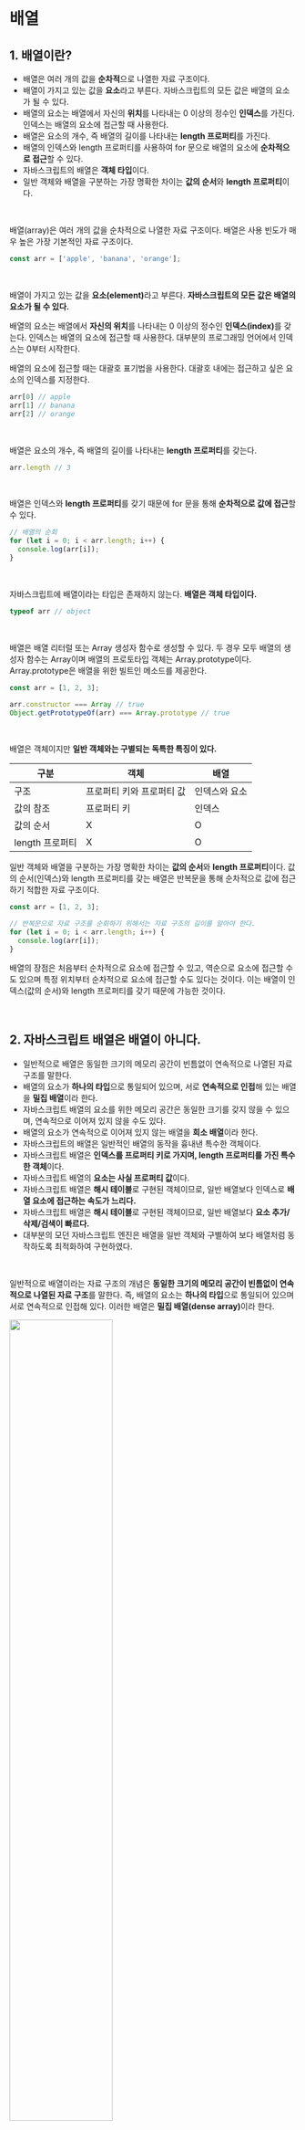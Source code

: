 # 배열

## 1. 배열이란?

* 배열은 여러 개의 값을 **순차적**으로 나열한 자료 구조이다.
* 배열이 가지고 있는 값을 **요소**라고 부른다. 자바스크립트의 모든 값은 배열의 요소가 될 수 있다.
* 배열의 요소는 배열에서 자신의 **위치**를 나타내는 0 이상의 정수인 **인덱스**를 가진다. 인덱스는 배열의 요소에 접근할 때 사용한다.
* 배열은 요소의 개수, 즉 배열의 길이를 나타내는 **length 프로퍼티**를 가진다.
* 배열의 인덱스와 length 프로퍼티를 사용하여 for 문으로 배열의 요소에 **순차적으로 접근**할 수 있다.
* 자바스크립트의 배열은 **객체 타입**이다.
* 일반 객체와 배열을 구분하는 가장 명확한 차이는 **값의 순서**와 **length 프로퍼티**이다.

&nbsp;  

배열(array)은 여러 개의 값을 순차적으로 나열한 자료 구조이다. 배열은 사용 빈도가 매우 높은 가장 기본적인 자료 구조이다.

```javascript
const arr = ['apple', 'banana', 'orange'];
```

&nbsp;  

배열이 가지고 있는 값을 <strong>요소(element)</strong>라고 부른다. **자바스크립트의 모든 값은 배열의 요소가 될 수 있다.**

배열의 요소는 배열에서 **자신의 위치**를 나타내는 0 이상의 정수인 <strong>인덱스(index)</strong>를 갖는다. 인덱스는 배열의 요소에 접근할 때 사용한다. 대부분의 프로그래밍 언어에서 인덱스는 0부터 시작한다.

배열의 요소에 접근할 때는 대괄호 표기법을 사용한다. 대괄호 내에는 접근하고 싶은 요소의 인덱스를 지정한다.

```javascript
arr[0] // apple
arr[1] // banana
arr[2] // orange
```

&nbsp;  

배열은 요소의 개수, 즉 배열의 길이를 나타내는 **length 프로퍼티**를 갖는다.

```javascript
arr.length // 3
```

&nbsp;  

배열은 인덱스와 **length 프로퍼티**를 갖기 때문에 for 문을 통해 **순차적으로 값에 접근**할 수 있다.

```javascript
// 배열의 순회
for (let i = 0; i < arr.length; i++) {
  console.log(arr[i]);
}
```

&nbsp;  

자바스크립트에 배열이라는 타입은 존재하지 않는다. **배열은 객체 타입이다.**

```javascript
typeof arr // object
```

&nbsp;  

배열은 배열 리터럴 또는 Array 생성자 함수로 생성할 수 있다. 두 경우 모두 배열의 생성자 함수는 Array이며 배열의 프로토타입 객체는 Array.prototype이다. Array.prototype은 배열을 위한 빌트인 메소드를 제공한다.

```javascript
const arr = [1, 2, 3];

arr.constructor === Array // true
Object.getPrototypeOf(arr) === Array.prototype // true
```

&nbsp;  

배열은 객체이지만 **일반 객체와는 구별되는 독특한 특징이 있다.**

| 구분            | 객체                      | 배열          |
| --------------- | ------------------------- | ------------- |
| 구조            | 프로퍼티 키와 프로퍼티 값 | 인덱스와 요소 |
| 값의 참조       | 프로퍼티 키               | 인덱스        |
| 값의 순서       | X                         | O             |
| length 프로퍼티 | X                         | O             |

일반 객체와 배열을 구분하는 가장 명확한 차이는 **값의 순서**와 **length 프로퍼티**이다. 값의 순서(인덱스)와 length 프로퍼티를 갖는 배열은 반복문을 통해 순차적으로 값에 접근하기 적합한 자료 구조이다.

```javascript
const arr = [1, 2, 3];

// 반복문으로 자료 구조를 순회하기 위해서는 자료 구조의 길이를 알아야 한다.
for (let i = 0; i < arr.length; i++) {
  console.log(arr[i]);
}
```

배열의 장점은 처음부터 순차적으로 요소에 접근할 수 있고, 역순으로 요소에 접근할 수 도 있으며 특정 위치부터 순차적으로 요소에 접근할 수도 있다는 것이다. 이는 배열이 인덱스(값의 순서)와 length 프로퍼티를 갖기 때문에 가능한 것이다.

&nbsp;  

## 2. 자바스크립트 배열은 배열이 아니다.

* 일반적으로 배열은 동일한 크기의 메모리 공간이 빈틈없이 연속적으로 나열된 자료 구조를 말한다.
* 배열의 요소가 **하나의 타입**으로 통일되어 있으며, 서로 **연속적으로 인접**해 있는 배열을 **밀집 배열**이라 한다.
* 자바스크립트 배열의 요소를 위한 메모리 공간은 동일한 크기를 갖지 않을 수 있으며, 연속적으로 이어져 있지 않을 수도 있다.
* 배열의 요소가 연속적으로 이어져 있지 않는 배열을 **희소 배열**이라 한다.
* 자바스크립트의 배열은 일반적인 배열의 동작을 흉내낸 특수한 객체이다.
* 자바스크립트 배열은 **인덱스를 프로퍼티 키로 가지며, length 프로퍼티를 가진 특수한 객체**이다.
* 자바스크립트 배열의 **요소는 사실 프로퍼티 값**이다.
* 자바스크립트 배열은 **해시 테이블**로 구현된 객체이므로, 일반 배열보다 인덱스로 **배열 요소에 접근하는 속도가 느리다.**
* 자바스크립트 배열은 **해시 테이블**로 구현된 객체이므로, 일반 배열보다 **요소 추가/삭제/검색이 빠르다.**
* 대부분의 모던 자바스크립트 엔진은 배열을 일반 객체와 구별하여 보다 배열처럼 동작하도록 최적화하여 구현하였다.

&nbsp;  

일반적으로 배열이라는 자료 구조의 개념은 **동일한 크기의 메모리 공간이 빈틈없이 연속적으로 나열된 자료 구조**를 말한다. 즉, 배열의 요소는 **하나의 타입**으로 통일되어 있으며 서로 연속적으로 인접해 있다. 이러한 배열은 <strong>밀집 배열(dense array)</strong>이라 한다.

<img src="https://user-images.githubusercontent.com/32444914/82526770-bf37c600-9b6f-11ea-974a-9bc12ed42164.png" width="60%" />

이처럼 자료 구조(data structure)에서 말하는 배열의 경우, 각 요소는 동일한 크기를 가지며 빈틈없이 연속적으로 이어져 있으므로 인덱스를 통해 단 한번의 연산으로 임의의 요소에 접근(random access, O(1))할 수 있다. 이는 매우 효율적이며 고속으로 동작한다.

&nbsp;  

> 검색 대상 요소의 메모리 주소 = 배열의 시작 메모리 주소 + 인덱스 * 요소의 바이트 수

&nbsp;  

예를 들어, 위 그림처럼 메모리 주소 1000에서 시작하고 각 요소의 크기가 8byte인 배열을 생각해 보자.

* 인덱스가 0인 요소의 메모리 주소: 1000 + 0 * 8 = 1000
* 인덱스가 1인 요소의 메모리 주소: 1000 + 1 * 8 = 1008
* 인덱스가 2인 요소의 메모리 주소: 1000 + 2 * 8 = 1016

이처럼 **배열은 인덱스를 통해 효율적으로 요소에 접근할 수 있다는 장점이 있다.** 하지만 정렬되지 않은 배열에서 특정한 값을 검색하는 경우, 모든 배열 요소를 처음부터 값을 발견할 때까지 차례대로 선형 검색(O(n))해야 한다.

또한 **배열에 요소를 삽입하거나 삭제하는 경우**, 배열 요소를 연속적으로 유지하기 위해 요소를 이동시켜야 하는 **단점**도 있다.

<img src="https://user-images.githubusercontent.com/32444914/82527158-b267a200-9b70-11ea-8370-3eabbafa4d27.png" width="60%" />

자바스크립트의 배열은 지금까지 살펴본 자료 구조에서 말하는 일반적이 의미의 배열과 다르다. 즉, 배열의 요소를 위한 각각의 메모리 공간은 동일할 크기를 갖지 않을 수 있으며, 연속적으로 이어져 있지 않을 수도 있다. 배열의 요소가 연속적으로 이어져 있지 않는 배열을 <strong>희소 배열(sparse array)</strong>이라 한다.

이처럼 자바스크립트의 배열은 엄밀히 말해 일반적 의미의 배열이 아니다. **자바스크립트의 배열은 일반적인 배열의 동작을 흉내낸 특수한 객체이다.**

```javascript
console.log(Object.getOwnPropertyDescriptors([1, 2, 3]));
/*
{
	'0': {value: 1, writable: true, enumerable: true, configurable: true},
	'1': {value: 2, writable: true, enumerable: true, configurable: true},
  '2': {value: 3, writable: true, enumerable: true, configurable: true},
  length: {value: 3, writable: true, enumerable: false, configurable: false}
}
*/
```

이처럼 자바스크립트 배열은 **인덱스를 프로퍼티 키로 가지며**, length 프로퍼티를 가지는 특수한 객체이다. **자바스크립트 배열의 요소는 사실 프로퍼티 값이다.** 자바스크립트에서 사용할 수 있는 모든 값은 객체의 프로퍼티 값이 될 수 있으므로 어떤 타입의 값이라도 배열의 요소가 될 수 있다.

```javascript
const arr = [
  'string',
  10,
  true,
  null,
  undefined,
  NaN,
  Infinity,
  [],
  {},
  function () {}
];
```

&nbsp;  

일반적인 배열과 자바스크립트 배열의 장단점은 아래와 같다.

| 일반 배열                                                    | 자바스크립트의 배열                                          |
| ------------------------------------------------------------ | ------------------------------------------------------------ |
| 인덱스로 배열 요소에 빠르게 접근할 수 있다.                  | 자바스크립트 배열은 해시 테이블로 구현된 객체이므로, 일반 배열보다 인덱스로 배열 요소에 접근하는 속도가 느리다. |
| 특정 요소를 검색하거나 요소를 삽입 또는 삭제하는 경우에는 효율적이지 않다. | 특정 요소를 검색하거나 요소를 삽입 또는 삭제하는 경우에는 일반 배열보다 빠른 성능을 기대할 수 있다. |

이처럼 인덱스로 배열 요소에 접근할 때 일반 배열보다 느릴 수 밖에 없는 구조적인 단점을 보완하기 위해 대부분의 모던 자바스크립트 엔진은 배열을 일반 객체와 구별하여 보다 배열처럼 동작하도록 최적화하여 구현하였다.

&nbsp;  

## 3. length 프로퍼티와 희소 배열

* 배열의 **length 프로퍼티**는 요소의 개수, 즉 **배열의 길이**를 나타내는 정수를 값으로 가진다.
* length 프로퍼티 값은 배열에 요소를 추가하거나 삭제하면 자동 갱신된다.
* length 프로퍼티의 값을 명시적으로 변경할 수 있다.
* length 프로퍼티에 현재 length 프로퍼티 값보다 큰 숫자 값을 할당하는 경우, **length 프로퍼티 값은 변경되지만, 실제 배열에는 아무런 변함이 없다.** 값이 없이 비어있는 요소를 위해 메모리 공간을 확보하지 않으며, 빈 요소를 생성하지도 않는다.
* 희소 배열의 empty는 요소의 값이 아니다. empty가 표시된 인덱스의 요소에 접근하면 undefined를 출력한다. 즉, 해당 인덱스(프로퍼티)를 갖지 않는다.
* 희소 배열은 length 프로퍼티의 값이 배열 요소의 개수보다 항상 크다.
* **배열에는 같은 타입의 요소를 연속적으로 위치시키는 것이 최선이다.**

&nbsp;  

length 프로퍼티는 요소의 개수, 즉 **배열의 길이**를 나타내는 정수를 값으로 가진다. 빈 배열일 경우 length 프로퍼티의 값은  0이며, 빈 배열이 아닐 경우 가장 큰 인덱스에 1을 더한 것과 같다.

```javascript
[].length // 0
[1, 2, 3].length // 3
```

length 프로퍼티의 값은 0과 2^32 미만의 양의 정수이다. 즉, 배열은 요소를 최대 2^32 - 1개 가질 수 있다. 따라서 배열에서 사용할 수 있는 가장 작은 인덱스는 0이며 가장 큰 인덱스는 2^32 - 2이다.

&nbsp;  

length 프로퍼티의 값은 배열에 요소를 추가하거나 삭제하면 자동 갱신된다.

```javascript
const arr = [1, 2, 3];
console.log(arr.length); // 3

// 요소 추가
arr.push(4);
console.log(arr.length); // 4

// 요소 삭제
arr.pop();
console.log(arr.length); // 3
```

&nbsp;  

length 프로퍼티의 값은 요소의 개수를 바탕으로 결정되지만, 임의의 숫자 값을 명시적으로 할당할 수도 있다.

```javascript
const arr = [1, 2, 3, 4, 5];

// length 프로퍼티에 현재 length 프로퍼티 값보다 작은 숫자 값을 할당
arr.length = 3;

// 배열의 길이가 줄어든다.
console.log(arr); // [1, 2, 3]
```

&nbsp;  

주의할 것은 현재 length 프로퍼티 값보다 큰 숫자 값을 할당하는 경우다. **이때 length 프로퍼티 값은 변경되지만 실제로 배열의 길이가 늘어나지는 않는다.**

```javascript
const arr = [1];

// length 프로퍼티에 현재 배열의 길이보다 더 큰 값을 할당
arr.length = 3;

// length 프로퍼티 값은 변경되지만 실제로 배열의 길이가 늘어나지는 않는다.
console.log(arr.length); // 3
console.log(arr); // [1, empty * 2]
```

위 예제의 출력 결과에서 empty * 2는 실제로 추가된 배열의 요소가 아니다. 즉, arr[1]과 arr[2]에는 값이 존재하지 않는다.

이와 같이 length 프로퍼티에 현재 length 프로퍼티 값보다 큰 숫자 값을 할당하는 경우, **length 프로퍼티 값은 변경되지만, 실제 배열에는 아무런 변함이 없다.** 값이 없이 비어있는 요소를 위해 메모리 공간을 확보하지 않으며, 빈 요소를 생성하지도 않는다.

```javascript
console.log(Object.getOwnPropertyDescriptors(arr));
/*
{
  '0': {value: 1, writable: true, enumerable: true, configurable: true},
  length: {value: 3, writable: true, enumerable: false, configurable: false}
}
*/
```

**이처럼 배열의 요소가 연속적으로 위치하지 않고 일부가 비어있는 배열을 희소 배열이라 한다.** 자바스크립트는 희소 배열을 문법적으로 허용한다. 위 예제는 배열의 뒷부분만이 비어 있어서 요소가 연속적으로 위치하는 것처럼 보일 수 있으나, 중간이나 앞 부분이 비어 있을 수도 있다.

```javascript
// 희소 배열
const sparse = [, 2, , 4];

// 희소 배열의 length 프로퍼티 값은 요소의 개수와 일치하지 않는다.
console.log(sparse.length); // 4
console.log(sparse); // [empty, 2, empty, 4]

// 배열 arr에는 인덱스가 0, 2인 요소가 존재하지 않는다.
console.log(Object.getOwnPropertyDescriptors(sparse));
/*
{
  '1': { value: 2, writable: true, enumerable: true, configurable: true },
  '3': { value: 4, writable: true, enumerable: true, configurable: true },
  length: { value: 4, writable: true, enumerable: false, configurable: false }
}
*/
```

일반적인 배열의 length는 배열 요소의 개수와 언제나 일치한다. 하지만 **희소 배열은 length와 배열 요소의 개수가 일치하지 않는다.** 희소 배열은 length 프로퍼티의 값이 언제나 배열 요소의 개수보다 크다.

희소 배열은 연속적인 값의 집합이라는 배열의 기본적인 개념과 맞지 않으며, 성능에도 좋지 않은 영향을 준다. 최적화가 잘되어 있는 모던 자바스크립트 엔진은 요소의 타입이 일치하는 배열을 생성할 때, 일반 배열처럼 연속된 메모리 공간을 확보하는 것으로 알려져 있다.

따라서 배열을 생성할 경우 희소 배열을 생성하지 않도록 주의해야한다. **배열에는 같은 타입의 요소를 연속적으로 위치시키는 것이 최선이다.**

&nbsp;  

## 4. 배열 생성

* 배열 리터럴
* Array 생성자 함수
* Array.of
* Array.from

&nbsp;  

### 4.1. 배열 리터럴

객체와 마찬가지로 배열도 다양한 생성 방식이 있다. 가장 일반적이고 간편한 배열 생성 방식은 배열 리터럴을 사용하는 것이다.

```javascript
const arr = []; // 빈 배열
const arr2 = [1, 2];
const sparse = [1, , 3]; // 희소 배열

// 희소 배열의 length는 배열의 실제 요소 개수보다 언제나 크다.
console.log(sparse.length); // 3
console.log(sparse); // [1, empty, 3]
console.log(sparse[1]); // undefined
```

위 예제의 `sparse` 배열은 인덱스가 1인 요소를 갖지 않는다. `sparse[1]`이 undefined인 이유는 객체인 `sparse`에 프로퍼티 키가 `1`인 프로퍼티가 존재하지 않기 때문이다.

&nbsp;  

### 4.2. Array 생성자 함수

Object 생성자 함수를 통해 객체를 생성할 수 있듯이, Array 생성자 함수를 통해 배열을 생성할 수도 있다. **Array 생성자 함수는 전달된 인수의 개수에 따라 다르게 동작한다.**

&nbsp;  

**1. 전달된 인수가 1개이고 숫자인 경우, 인수를 length로 배열을 생성한다.**

```javascript
const arr = new Array(10);

console.log(arr); // [empty * 10]
console.log(arr.length); // 10
```

이때 생성된 배열은 **희소 배열**이다. length 프로퍼티의 값은 0이 아니지만, 실제로 배열의 요소는 존재하지 않는다.

```javascript
console.log(Object.getOwnPropertyDescriptors(arr));
/*
{
  length: {value: 10, writable: true, enumerable: false, configurable: false}
}
*/
```

배열은 요소를 최대 2^32 - 1개 가질 수 있다. 따라서 Array 생성자 함수에 전달한 인수는 0 또는 2^32 미만의 **양의 정수**이어야 한다. 전달된 인수가 범위를 벗어나면 RangeError가 발생한다.

```javascript
// 전달된 인수가 음수이면 에러 발생
new Array(-1); // RangeError: Invalid array length

// 배열은 요소를 최대 2^32 - 1개 (4,294,967,295) 가질 수 있다.
new Array(4294967296); // RangeError: Invalid array length
```

&nbsp;  

**2. 전달된 인수가 없는 경우, 빈 배열을 생성한다. 즉 배열 리터럴 `[]`과 같다**

```javascript
const empty = new Array();
console.log(empty); // []
```

&nbsp;  

**3. 전달된 인수가 2개 이상이거나 숫자가 아닌 경우, 인수를 요소로 가지는 배열을 생성한다.**

```javascript
// 전달된 인수가 2개 이상
const arr1 = new Array(1, 2); // [1, 2]

// 전달된 인수가 1개지만 숫자가 아닐 때
const arr2 = new Array({}); // [{}]
```

&nbsp;  

**4. Array 생성자 함수는 new 연산자와 함께 호출하지 않더라도 배열을 생성하는 생성자 함수로 동작한다.**

```javascript
const arr = Array(1, 2, 3); // [1, 2, 3]
```

이는 Array 생성자 함수 내부에서 `new.target`을 확인하기 때문이다.

&nbsp;  

### 4.3. Array.of

ES6에서 새롭게 도입된 `Array.of` 메소드는 전달된 인수를 요소로 가지는 배열을 생성한다. `Array.of`는 `Array` 생성자 함수와 다르게 **전달된 인수가 1개이고 숫자이더라도 인수를 요소로 가지는 배열을 생성**한다.

```javascript
// 전달된 인수가 1개이고 숫자이더라도 인수를 요소로 가지는 배열을 생성한다.
const arr1 = Array.of(1); // [1]

const arr2 = Array.of(1, 2, 3); // [1, 2, 3]

const arr3 = Array.of('string'); // ['string']
```

&nbsp;  

### 4.4. Array.from

ES6에서 새롭게 도입된 `Array.from` 메소드는 **유사 배열 객체(array-like object) 또는 이터러블 객체(iterable object)를 변환하여 새로운 배열을 생성한다.**

```javascript
// 문자열은 이터러블이다.
const arr1 = Array.from('Hello'); // ['H', 'e', 'l', 'l', 'o']

// 유사 배열 객체를 변환하여 새로운 배열을 생성한다.
const arr2 = Array.from({ 0: 'a', 1: 'b', length: 2 }); // ['a', 'b']
```

`Array.from`을 사용하면 **두번째 인수로 전달한 콜백 함수**를 통해 값을 만들면서 요소를 채울 수 있다. 두번째 인수로 전달한 콜백 함수는 **첫번째 인수에 의해 생성된 배열의 요소값과 인덱스를 순차적으로 전달받아 새로운 요소를 생성**할 수 있다.

```javascript
// Array.from에 length만 존재하는 유사 배열을 전달하면 undefined를 요소로 채운다.
const arr1 = Array.from({ length: 5 });
console.log(arr1); // [undefined, undefined, undefined, undefined, undefined]

// Array.from의 두번째 인수로 배열의 모든 요소에 대해 호출할 콜백 함수를 전달할 수 있다.
// 이 콜백 함수는 첫번째 인수에 의해 생성된 배열의 요소값과 인덱스를 순차적으로 전달 받아 호출된다.
const arr2 = Array.from({ length: 5 }, (_, i) => i);
console.log(arr2); // [0, 1, 2, 3, 4]
```

&nbsp;  

> **유사 배열 객체와 이터러블 객체**
>
> 유사 배열 객체(array-like Object)는 마치 배열처럼 인덱스로 프로퍼티 값에 접근할 수 있고, length 프로퍼티를 가지는 객체를 말한다. 따라서 for 문으로 순회할 수도 있다.
>
> 이터러블 객체(iterable object)는 Symbol.iterator 메소드를 구현하여 for...of 문으로 순회할 수 있으며, 스프레드 문법의 대상으로 사용할 수 있는 객체를 말한다.

&nbsp;  

## 5. 배열 요소의 참조

배열 요소를 참조할 때는 대괄호(`[]`) 표기법을 사용한다. **대괄호 안에는 인덱스가 와야 한다.** 정수로 평가되는 표현식이라면 인덱스 대신 사용할 수 있다. **인덱스는 값을 참조할 수 있다는 의미에서 객체의 프로퍼티 키와 같은 역할을 한다.**

```javascript
const arr = [1, 2];

// 인덱스가 0인 요소를 참조
console.log(arr[0]); // 1
```

&nbsp;  

존재하지 않는 요소에 접근하면 undefined가 반환된다.

```javascript
const arr = [1, 2];

// 인덱스가 2인 요소를 참조
// 배열 arr에 인덱스가 2인 요소는 존재하지 않는다.
console.log(arr[2]); // undefined
```

&nbsp;  

**배열은 사실 인덱스를 프로퍼티 키로 가지는 객체이다.** 따라서 존재하지 않는 프로퍼티 키로 객체의 프로퍼티에 접근했을 때 undefined를 반환하는 것 처럼 **배열도 존재하지 않는 요소를 참조하면 undefined가 반환된다.**

같은 이유로 희소 배열의 존재하지 않는 요소를 참조하여도 undefined가 반환된다.

```javascript
// 희소 배열
const arr = [1, , 3];

// 배열 arr에는 인덱스가 1인 요소가 존재하지 않는다.
console.log(Object.getOwnPropertyDescriptors(arr));
/*
{
  '0': {value: 1, writable: true, enumerable: true, configurable: true},
  '2': {value: 3, writable: true, enumerable: true, configurable: true},
  length: {value: 3, writable: true, enumerable: false, configurable: false}
*/

// 존재하지 않는 요소를 참조하면 undefined가 반환된다.
console.log(arr[1]); // undefined
console.log(arr[3]); // undefined
```

&nbsp;  

## 6. 배열 요소의 추가와 갱신

객체에 프로퍼티를 동적으로 추가할 수 있는 것처럼, **배열에도 요소를 동적으로 추가할 수 있다.** 요소가 존재하지 않는 인덱스의 배열 요소에 값을 할당하면 새로운 요소가 추가된다. 이때 **length 프로퍼티 값은 자동 갱신된다.**

```javascript
const arr = [0];

// 배열 요소의 추가
arr[1] = 1;

console.log(arr); // [0, 1]
console.log(arr.length); // 2
```

&nbsp;  

만약 **현재 배열의 length 프로퍼티 값보다 큰 인덱스로 새로운 요소를 추가하면 희소 배열이 된다.**

```javascript
arr[100] = 100;

console.log(arr); // [0, 1, empty * 98, 100]
console.log(arr.length); // 101
```

&nbsp;  

이미 요소가 존재하는 요소에 값을 재할당하면 요소값이 갱신된다.

```javascript
// 요소값의 갱신
arr[1] = 10;

console.log(arr); // [0, 10, empty * 98, 100]
```

&nbsp;  

인덱스는 요소의 위치를 나타내므로 반드시 0 이상의 정수(**또는 정수 형태의 문자열**)을 사용하여야 한다. 만약 정수 이외의 값을 인덱스처럼 사용하면 요소가 생성되는 것이 아니라 프로퍼티가 생성된다. 이때 **추가된 프로퍼티는 length 프로퍼티의 값에 영향을 주지 않는다.**

```javascript
const arr = [];

// 배열 요소의 추가
arr[0] = 1;
arr['1'] = 2;

// 프로퍼티 추가
arr['foo'] = 3;
arr.bar = 4;
arr[1.1] = 5;
arr[-1] = 6;

console.log(arr); // [1, 2, foo: 3, bar: 4, '1.1': 5, '-1': 6]

// 프로퍼티는 length에 영향을 주지 않는다.
console.log(arr.length); // 2
```

&nbsp;  

## 7. 배열 요소의 삭제

* `delete` 연산자
* `Array.prototype.splice`

&nbsp;  

배열은 사실 객체이기 때문에 배열의 특정 요소를 삭제하기 위해 `delete` 연산자를 사용할 수 있다.

```javascript
const arr = [1, 2, 3];

// 배열 요소의 삭제
delete arr[1];
console.log(arr); // [1, empty, 3]

// length 프로퍼티에 영향을 주지 않는다. 즉, 희소 배열이 된다.
console.log(arr.length); // 3
```

`delete` 연산자는 객체의 프로퍼티를 삭제한다. 따라서 위 예제의 `delete arr[1]`은 arr에서 프로퍼티 키가 `'1'`인 프로퍼티를 삭제한다. 이때 **배열은 희소 배열이 되며 length 프로퍼티 값은 변하지 않는다.** 따라서 희소 배열을 만드는 `delete` 연산자는 사용하지 않는 것이 좋다.

희소 배열을 만들지 않으면서 배열의 특정 요소를 완전히 삭제하려면 `Array.prototype.splice` 메소드를 사용한다.

```javascript
const arr = [1, 2, 3];

// Array.prototype.splice(삭제를 시작할 인덱스, 삭제할 요소 수)
// arr[1]부터 1개의 요소를 제거
arr.splice(1, 1);
console.log(arr); // [1, 3]

// length 프로퍼티에 변경이 반영된다.
console.log(arr.length); // 2
```

&nbsp;  

## 8. 배열 메소드

배열은 배열을 다룰 때 필요한 다양한 메소드를 제공한다. Array 생성자 함수는 정적 메소드를 제공하며, 배열 객체의 프로토타입인 `Array.prototype`은 프로토타입 메소드를 제공한다.

배열 메소드는 결과물을 반환하는 패턴이 2가지이므로 주의가 필요하다. 배열에는 <strong>원본 배열을 직접 변경하는 메소드(mutator)</strong>와 원본 배열을 직접 변경하지 않고 <strong>새로운 배열 생성하여 반환하는 메소드(accessor)</strong>가 있다.

```javascript
const arr = [1];

// push 메소드는 원본 배열(arr)을 직접 변경한다.
arr.push(2);
console.log(arr); // [1, 2]

// concat 메소드는 원본 배열(arr)을 직접 변경하지 않고 새로운 배열을 생성하여 반환한다.
const result = arr.concat(3);
console.log(arr); // [1, 2]
console.log(result); // [1, 2, 3]
```

원본 배열을 직접 변경하는 메소드는 외부 상태를 직접 변경하는 부수 효과(side effect)가 있으므로 사용에 주의해야 한다. 따라서 가급적 원본 배열을 직접 변경하지 않는 메소드(accessor)를 사용하는 편이 좋다.

| 메소드                                               | 요약                                                         |
| ---------------------------------------------------- | ------------------------------------------------------------ |
| Array.isArray(value)                                 | value가 배열이면 true, 아니면 false를 반환                   |
| Array.prototype.indexOf(value, startIdx)             | * 배열에 value가 있는 경우, 해당 요소의 인덱스를 반환(중복되는 요소가 있는 경우, 첫번째 인덱스를 반환).<br />* 배열에 value가 없는 경우 -1을 반환.<br />* (옵션) startIdx는 검색을 시작할 인덱스이다.<br />* 배열에 특정 요소가 존재하는지 확인할 때 유용하다. |
| Array.prototype.push(value1, value2, value3 ...)     | * 인수로 전달받은 모든 값을 원본 배열의 마지막 요소로 추가한다.<br />* 변경된 length 프로퍼티 값을 반환한다.<br />* mutator |
| Array.prototype.pop()                                | * 원본 배열의 마지막 요소를 제거한다.<br />* 제거한 요소를 반환한다.<br />* 원본 배열이 빈 배열이면 undefined를 반환한다.<br />* 스택 구현에 사용된다.<br />* mutator |
| Array.prototype.unshift(value1, value2, value3 ...)  | * 인수로 전달받은 모든 값을 원본 배열의 선두에 추가한다.<br />* 변경된 length 프로퍼티 값을 반환한다.<br />* mutator |
| Array.prototype.shift()                              | * 원본 배열의 첫번째 요소를 제거한다.<br />* 제거한 요소를 반환한다.<br />* 원본 배열이 빈 배열이면 undefined를 반환한다.<br />* 큐(Queue) 구현에 사용된다.<br />* mutator |
| Array.prototype.splice(startIdx, deleteCount, items) | * 원본 배열의 중간에 요소를 추가하거나 중간에 있는 요소를 제거한다.<br />* startIdx는 원본 배열의 요소를 제거하기 시작할 인덱스이다.<br />* (옵션) deleteCount는 startIdx부터 제거할 요소의 개수이다.<br />* (옵션) items는 제거한 위치에 삽입될 요소들의 목록이다.<br /><br />* 원본 배열에서 제거된 요소를 담은 배열을 반환한다.<br />* mutator |
| Array.prototype.concat(value)                        | * value(배열 또는 원시값)을 원본 배열의 마지막 요소로 추가한 새로운 배열을 반환한다.<br />* value가 배열일 경우 배열을 해체하여 새로운 배열의 요소로 추가한다.<br />* push와 unshift 메소드를 대체할 수 있다.<br />* accessor |
| Array.prototype.slice(startIdx, endIdx)              | * 인수로 전달된 범위의 요소들을 복사하여 배열로 반환한다.<br />* (옵션) startIdx는 복사를 시작할 인덱스이다.<br />* (옵션) endIdx는 복사를 종료할 인덱스이다.(exclusive)<br />* 인수를 모두 생략하면 원본 배열의 새로운 복사본을 생성하여 반환한다.<br />* 생성된 복사본은 얕은 복사(shallow copy)를 통해 생성된다.<br />* accessor |
| Array.prototype.join(seperator)                      | * 원본 배열의 모든 요소를 문자열로 변환한 후, seperator로 연결한 문자열을 반환한다.<br />* (옵션) seperator는 문자열이며, 생략하면 기본 seperator는 `,`이다.<br />* accessor |
| Array.prototype.reverse()                            | * 원본 배열의 요소 순서를 반대로 변경한다.<br />* 변경된 배열을 반환한다.<br />* mutator |
| Array.prototype.fill(value, startIdx, endIdx)        | * 인수로 전달 받은 값을 요소로 배열의 처음부터 끝까지 채운다.<br />* (옵션) startIdx는 요소 채우기를 시작할 인덱스이다.<br />* (옵션) endIdx는 요소 채우기를 멈출 인덱스이다.(exclusive)<br />* mutator |
| Array.prototype.includes(value, startIdx)            | * 배열 내에 특정 요소가 포함되어 있는지 확인하여 true 혹은 false를 반환한다.<br />* value는 검색할 대상을 의미한다.<br />* (옵션) startIdx는 검색을 시작할 인덱스이다.<br />* NaN이 포함되어 있는지 확일할 수 있다. |
| Array.prototype.flat(depth)                          | * 인수로 전달한 깊이만큼 재귀적으로 배열을 평탄화한다.<br />* 평탄화한 배열을 반환한다.<br />* (옵션) depth는 중첩 배열을 평탄화할 깊이를 의미한다.<br />* depth를 지정하지 않으면 기본값은 1이다.<br />* depth를 Infinity로 설정하면 중첩 배열 모두를 평탄화한다. |

&nbsp;  

## 9. 배열 고차 함수

고차 함수(High-Order Function, HOF)는 함수를 인자로 전달받거나, 함수를 반환하는 함수를 말한다. 자바스크립트의 함수는 일급 객체이므로 값처럼 인자로 전달할 수 있으며 반환할 수도 있다. 고차 함수는 외부 상태 변경이나 가변(mutable) 데이터를 피하고 **불변성(immutability)을 지향**하는 함수형 프로그래밍에 기반을 두고 있다.

함수형 프로그래밍은 순수 함수(pure function)와 보조 함수의 조합을 통해 로직 내에 존재하는 **조건문과 반복문을 제거하여 복잡성을 해결**하고 **변수의 사용을 억제**하여 상태 변경을 피하려는 프로그래밍 패러다임이다. 조건문이나 반복문은 로직의 흐름을 이해하기 어렵게 하여 가독성을 해치고, 변수의 값은 누군가에 의해 언제든지 변경될 수 있어 오류 발생의 근본적 원인이 될 수 있기 때문이다. 함수형 프로그래밍은 결국 **순수 함수를 통해 부수 효과(side effect)를 최대한 억제**하여 오류를 피하고 프로그램의 안정성을 높이려는 노력의 한 방법이라고 할 수 있다.

&nbsp;  

### 9.1. Array.prototype.sort

sort 메소드는 배열의 요소를 정렬한다. **원본 배열을 직접 변경**하며(mutator) 정렬된 배열을 반환한다. sort 메소드는 기본적으로 요소를 오름차순으로 정렬한다.

```javascript
const fruits = ['Banana', 'Orange', 'Apple'];

// 오름차순(ascending) 정렬
fruits.sort();

// sort 메소드는 원본 배열을 직접 변경한다.
console.log(fruits); // ['Apple', 'Banana', 'Orange']
```

&nbsp;  

문자열 요소들로 이루어진 배열의 정렬은 아무 문제가 없다. 하지만 **숫자 요소들로 이루어진 배열을 정렬할 때는 주의가 필요하다.**

```javascript
const points = [40, 100, 1, 5, 2, 25, 10];

points.sort();

// 숫자 요소들로 이루어진 배열은 의도한 대로 정렬되지 않는다.
console.log(points); // [1, 10, 100, 2, 25, 40, 5]
```

**sort 메소드의 기본 정렬 순서는 문자열 Unicode 포인트 순서에 따른다.** 배열의 요소가 숫자 타입이라 할지라도 배열의 요소를 **일시적으로 문자열로 변환한 후, 정렬한다.**

따라서 숫자 요소를 정렬하기 위해서는 sort 메소드에 **정렬 순서를 정의하는 비교 함수를 인수로 전달**한다. 비교 함수를 생략하면 배열의 각 요소는 일시적으로 문자열로 변환되어 Unicode 포인트 순서에 따라 정렬된다.

```javascript
const points = [40, 100, 1, 5, 2, 25, 10];

// 숫자 배열 오름차순 정렬
// 비교 함수의 반환 값이 0보다 작은 경우, a를 우선하여 정렬한다.
points.sort((a, b) => a - b);
cosole.log(points); // [1, 2, 5, 10, 25, 40, 100]

// 숫자 배열 내림차순 정렬
// 비교 함수의 반환값이 0보다 큰 경우, b를 우선하여 정렬한다.
points.sort((a, b) => b - a);
console.log(points); // [100, 40, 25, 10, 5, 2, 1]

// 요소가 문자열인 경우 산술 연산으로 비교하면 NaN이 나오므로 비교 연산을 사용한다.
points.sort((a, b) => a < b ? -1 : (a > b ? 1 : 0));
```

&nbsp;  

> **Array.prototype.sort 메소드의 알고리즘**
>
> Array.prototype.sort 메소드는 10개 이상의 요소가 있는 배열을 정렬할 때 불안정하다고 알려진 quickSort 알고리즘을 사용했었다. ECMAScript 2019(ES10)에서는 timesort 알고리즘을 적용하도록 변경되었다. timesort 알고리즘은 합병 정렬과 삽입 정렬을 이용해 구현되었다 한다.

&nbsp;  

### 9.2. Array.prototype.forEach

forEach 메소드는 for 문을 대체할 수 있는 메소드이다. forEach 메소드는 배열을 순회하며 배열의 각 요소에 대하여 인수로 전달된 콜백 함수를 호출한다.

```javascript
const numbers = [1, 2, 3];
let pows = [];

// for 문으로 배열 순회
for (let i = 0; i < number.length; i++) {
  pows.push(numbers[i] ** 2);
}
console.log(pows); // [1, 4, 9]

// forEach 메소드로 배열 순회
numbers.forEach(item => pows.push(item ** 2));
console.log(pows); // [1, 4, 9]
```

&nbsp;  

forEach 메소드의 콜백 함수는 요소값, 인덱스, forEach 메소드를 호출한 배열(this)를 전달 받을 수 있다.

```javascript
// forEach 메소드는 콜백 함수를 호출하면서 3개(요소값, 인덱스, this)의 인수를 전달한다.
[1, 2, 3].forEach((item, index, arr) => {
  console.log(`${arr}의 ${index}번째 요소 = ${item}`);
});
/*
1,2,3의 0번째 요소 = 1
1,2,3의 1번째 요소 = 2
1,2,3의 2번째 요소 = 3
*/
```

&nbsp;  

forEach 메소드는 원본 배열을 변경하지 않는다. 하지만 콜백 함수를 통해 원본 배열을 변경할 수는 있다.

```javascript
const numbers = [1, 2, 3];

// forEach 메소드는 원본 배열을 변경하지 않는다.
// 하지만 콜백 함수를 통해 원본 배열을 변경할 수는 있다.
// 원본 배열을 직접 변경하려면 콜백 함수의 3번째 인자를 사용한다.
numbers.forEach((item, index, arr) => {
  arr[index] = item ** 2;
});

console.log(numbers); // [1, 4, 9]
```

&nbsp;  

forEach 메소드의 반환값은 언제나 undefined이다.

```javascript
const result = [1, 2, 3].forEach(item => console.log(item));
// 1
// 2
// 3

console.log(result); // undefined
```

&nbsp;  

forEach 메소드에 두번째 인수로 forEach 메소드 내부에서 this로 사용될 객체를 전달할 수 있다.

```javascript
class Numbers {
  numberArray = [];

	multiply(arr) {
    arr.forEach(function (item) {
      // 외부에서 this를 전달하지 않으면 this는 undefined(엄격 모드 적용)을 가리킨다.
      // multiply 내부의 this는 인스턴스를 가리킨다.
      this.numberArray.push(item * item);
    }, this); // forEach 메소드 내부에서 this로 사용될 객체를 전달
  }
}

const numbers = new Numbers();
numbers.multiply([1, 2, 3]);
console.log(numbers.numberArray); // [1, 4, 9]
```

보다 나은 방법은 ES6 화살표 함수를 사용하는 것이다.

```javascript
class Number {
  numberArray = [];

	multiply(arr) {
    // 화살표 함수 내부에서 this를 참조하면 상위 스코프의 this를 그대로 참조한다.
    arr.forEach(item => this.numberArray.push(item * item));
  }
}

const numbers = new Numbers();
numbers.multiply([1, 2, 3]);
console.log(numbers.numberArray); // [1, 4, 9]
```

&nbsp;  

forEach 메소드의 동작을 이해하기 위해 forEach 메소드의 폴리필(최신 사양의 기능을 지원하지 않는 브라우저를 위해 누락된 최신 사양의 기능을 구현하여 추가하는 것을 폴리필(pollyfill)이라 한다.)을 살펴보자.

```javascript
// 만약 Array.prototype에 forEach 메소드가 존재하지 않으면 폴리필을 추가한다.
if (!Array.prototype.forEach) {
  Array.prototype.forEach = function (callback, thisArg) {
    // 전달받은 첫번째 인수가 함수가 아니면 TypeError를 발생시킨다.
  	if (typeof callback !== 'function') {
      throw new TypeError(callback + ' must be a function');
    }
    
    // this로 사용할 두번째 인수를 전달받지 못하면 전역 객체를 this로 사용한다.
    thisArg = thisArg || window;
    
    // for 문으로 배열(this)을 순회하면서 콜백 함수를 호출한다.
    for (var i = 0; i < this.length; i++) {
      // call 메소드를 통해 두번째 인수로 전달받은 thisArg를 전달하면서 콜백 함수를 호출한다.
      // 이때 콜백 함수의 인수로 배열 요소, 인덱스, 배열 자신을 전달한다.
      callback.call(thisArg, this[i], i, this);
    }
  };
}
```

이처럼 forEach 메소드도 내부에서는 반복문을 통해 배열을 순회할 수 밖에 없다. 단, 반복문을 메소드 내부로 은닉하여 로직의 흐름을 이해하기 쉽게 하고 복잡성을 해결한다.

&nbsp;  

forEach 메소드는 for 문과는 달리 break, continue 문을 사용할 수 없다. 배열의 모든 요소를 빠짐없이 순회하며 중간에 순회를 중단할 수 없다.

```javascript
[1, 2, 3].forEach(item => {
  console.log(item);
  if (item > 1) break; // SyntaxError: Illegal break statement
  // if (item > 1) continue; // SyntaxError: Illegal break statement
})
```

희소 배열의 존재하지 않는 요소는 순회 대상에서 제외된다. 이는 map, filter, reduce 메소드 등에서도 마찬가지이다.

```javascript
// 희소 배열
const arr = [1, , 3];

// for 문으로 희소 배열을 순회
for (let i = 0; i < arr.length; i++) {
  console.log(arr[i]); // 1, undefined, 3
}

// forEach 메소드는 희소 배열의 존재하지 않는 요소를 순회 대상에서 제외한다.
arr.forEach(item => console.log(item)); // 1, 3
```

&nbsp;  

### 9.3. Array.prototype.map

map 메소드는 배열을 순회하며 배열의 각 요소에 대하여 인수로 전달된 콜백 함수를 실행한다. 그리고 **콜백 함수의 반환값들로 구성된 새로운 배열을 반환한다.** 이때 원본 배열은 변경되지 않는다.

```javascript
const numbers = [1, 4, 9];
const roots = numbers.map(item => Math.sqrt(item));

// map 메소드는 새로운 배열을 반환한다.
console.log(roots); // [1, 2, 3]
// map 메소드는 원본 배열은 변경하지 않는다.
console.log(numbers); // [1, 4, 9]
```

&nbsp;  

forEach 메소드는 배열을 순회하며 요소 값을 참조하여 무언가를 하기 위한 함수이며, map 메소드는 **배열을 순회하며 요소 값을 다른 값으로 맵핑하기 위한 함수이다.** 따라서 **map 메소드가 생성하여 반환하는 새로운 배열의 length는 map 메소드를 호출한 배열(this)의 length와 반드시 일치한다.** 즉, 1:1 매핑(mapping)한다.

<img src="https://user-images.githubusercontent.com/32444914/82622654-5016ac00-9c19-11ea-9e94-4133988651d9.png" width="80%" />

&nbsp;  

forEach 메소드와 마찬가지로 map 메소드의 콜백 함수는 요소값, 인덱스, map 메소드를 호출한 배열(this)를 전달 받을 수 있다.

```javascript
[1, 2, 3].map((item, index, arr) => {
  console.log(`${arr}의 ${index}번째 요소 = ${item}`);
  return item;
});

/*
1,2,3의 0번째 요소 = 1
1,2,3의 1번째 요소 = 2
1,2,3의 2번째 요소 = 3
*/
```

&nbsp;  

forEach 메소드와 마찬가지로 map 메소드에 두번째 인자로 map 메소드 내부에서 this로 사용될 객체를 전달할 수 있다.

```javascript
class Prefixer {
  constructor(prefix) {
    this.prefix = prefix;
  }
  
  prefixArray(arr) {
    return arr.map(function (item) {
      // 외부에서 this를 전달하지 않으면 this는 undefined를 가리킨다.
      return this.prefix + item;
    }, this); // map 메소드 내부에서 this로 사용될 객체를 전달(인스턴스)
  }
}

const prefixer = new Prefixer('-webkit-');
const preArr = prefixer.prefixArray(['linear-gradient', 'border-radius']);
console.log(preArr); // ['-webkit-linear-gradient', '-webkit-border-radius']
```

보다 나은 방법은 ES6의 화살표 함수를 사용하는 것이다.

```javascript
class Prefixer {
  constructor(prefix) {
    this.prefix = prefix;
  }
  
  prefixArray(arr) {
    return arr.map(item => this.prefix + item);
  }
}
const prefixer = new Prefixer('-webkit-');
const preArr = prefixer.prefixArray(['linear-gradient', 'border-radius']);
console.log(preArr); // ['-webkit-linear-gradient', '-webkit-border-radius']
```

&nbsp;  

### 9.4. Array.prototype.filter

filter 메소드는 배열을 순회하며 배열의 각 요소에 대하여 인수로 전달된 콜백 함수를 실행한다. 그리고 **콜백 함수의 반환값이 true인 요소만을 추출한 새로운 배열을 반환**한다. 이때 원본 배열은 변경되지 않는다.

```javascript
const numbers = [1, 2, 3, 4, 5];

// 홀수만을 필터링 한다
const odds = numbers.filter(num => num % 2);
console.log(odds); // [1, 3, 5];
```

filter 메소드는 배열에서 특정 요소만을 필터링 조건으로 추출하여 새로운 배열을 만들고 싶을 때 사용한다. 따라서 **filter 메소드가 생성하여 반환하는 새로운 배열의 length는 filter 메소드를 호출한 배열, 즉 this의 length와 같거나 작다.**

<img src="https://user-images.githubusercontent.com/32444914/82731358-29ec2b80-9d41-11ea-93a7-3a9e5d889055.png" width="60%" />

forEach, map 메소드와 마찬가지로 filter 메소드의 콜백 함수는 요소값, 인덱스, filter 메소드를 호출한 배열(this)를 전달 받을 수 있다.

```javascript
[1, 2, 3].filter((item, index, arr) => {
  console.log(`${arr}의 ${index}번째 요소 = ${item}`);
  return item % 2;
});
/*
요소값: 1, 인덱스: 0, this: 1,2,3
요소값: 2, 인덱스: 1, this: 1,2,3
요소값: 3, 인덱스: 2, this: 1,2,3
*/
```

forEach, map 메소드와 마찬가지로 filter 메소드에 두번째 인자로 filter 메소드 내부에서 사용할 this 객체를 전달할 수 있다. 보다 나은 방법은 화살표 함수를 사용하는 것이다.

```javascript
class Users {
  constructor() {
    this.users = [
      { id: 1, name: 'Kim' },
      { id: 2, name: 'Park' }
    ];
  }

	// 요소 추출
	findById(id) {
    // id가 일치하는 사용자만 반환
    return this.users.filter(user => user.id === id);
  }
  
  // 요소 제거
  remove(id) {
    // id가 일치하지 않는 사용자를 모두 반환
    this.users = this.users.filter(user => user.id !== id);
  }
}

const users = new Users();

let user = users.findById(1);
console.log(user); // [{ id: 1, name: 'Kim' }]

users.remove(1);

user = users.findById(1);
console.log(user); // []
```

&nbsp;  

### 9.5. Array.prototype.reduce

reduce 메소드는 배열을 순회하며 콜백 함수의 이전 반환값과 배열의 각 요소에 대하여 인수로 전달된 콜백 함수를 실행해 **하나의 결과값**을 반환한다. 이때 원본 배열은 변경되지 않는다.

reduce 메소드는 첫번째 인수로 콜백 함수, **두번째 인수로 초기값을 전달받는다.** reduce 메소드의 콜백 함수에는 4개의 인수, 초기값 또는 콜백 함수의 이전 반환값, 요소값, 인덱스, reduce 메소드를 호출한 배열(this)이 전달된다.

아래 예제를 살펴보자. 예제의 reduce 메소드는 2개의 인수, 즉 콜백 함수와 초기값 0을 전달받아 배열의 모든 요소의 누적을 구한다.

```javascript
// 1부터 4까지 누적을 구한다.
const sum = [1, 2, 3, 4].reduce((accumulator, currentValue, index, array) => accumulator + currentValue, 0);

console.log(sum); // 10
```

<img src="https://user-images.githubusercontent.com/32444914/82732994-b7cd1400-9d4b-11ea-804e-977db661b3e4.png" width="60%" />

| iteration | accumulator | currentValue | index | array        | return                          |
| --------- | ----------- | ------------ | ----- | ------------ | ------------------------------- |
| 1         | 0 (초기값)  | 1            | 0     | [1, 2, 3, 4] | 1 (accumulator + currentValue)  |
| 2         | 1           | 2            | 1     | [1, 2, 3, 4] | 3 (accumulator + currentValue)  |
| 3         | 3           | 3            | 2     | [1, 2, 3, 4] | 6 (accumulator + currentValue)  |
| 4         | 6           | 4            | 3     | [1, 2, 3, 4] | 10 (accumulator + currentValue) |

**reduce 메소드를 사용할 때는 언제나 초기값을 전달하는 것이 안전하다**.

```javascript
const sum = [].reduce((acc, cur) => acc + cur);
// TypeError: Reduce of empty array with no initial value
```

이처럼 빈 배열로 reduce 메소드를 호출하면 에러가 발생한다. 이때 reduce 메소드에 초기값을 전달하면 에러가 발생하지 않는다.

```javascript
const sum = [].reduce((acc, cur) => acc + cur, 0);
console.log(sum); // 0
```

reduce 메소드로 객체의 특정 프로퍼티 값을 합산하는 경우을 생각해보자.

```javascript
const products = [
  { id: 1, price: 100 },
  { id: 2, price: 200 },
  { id: 3, price: 300 },
];

// 2번째 순회시, 콜백 함수에 숫자값이 전달된다. 이때 pre.price는 undefineddlek.
// iteration 1: acc = { id: 1, price: 100 }, cur = { id: 2, price: 200 }
// iteration 2: acc = 300, cur = { id: 3, price: 300 }
const priceSum = products.reduce((acc, cur) => acc.price + cur.price);

console.log(priceSum); // NaN
```

이처럼 객체의 특정 프로퍼티 값을 합산하는 경우에는 반드시 초기값을 전달해야 한다.

```javascript
const products = [
  { id: 1, price: 100 },
  { id: 2, price: 200 },
  { id: 3, price: 300 },
];

// iteration 1: acc = 0, cur = { id: 1, price: 100 }
// iteration 2: acc = 100, cur = { id: 2, price: 200 }
// iteration 3: acc = 300, cur = { id: 3, price: 300 }
const sum = products.reduce((acc, cur) => acc + cur.price, 0);
console.log(sum); // 600
```

&nbsp;  

### 9.6. Array.prototype.some

some 메소드는 배열을 순회하며 각 요소에 대해 인수로 전달된 콜백 함수를 호출한다. 이때 some 메소드는 콜백 함수의 반환값이 한번이라도 참이면 true, 모두 거짓이면 false를 반환한다. 즉, 배열의 요소 중 콜백 함수를 통해 정의한 조건을 만족하는 요소가 1개 이상 존재하는지 확인하여 그 결과를 **불리언 타입**으로 반환한다.

forEach, map, filter 메소드와 마찬가지로 some 메소드의 콜백 함수는 요소값, 인덱스, 메소드를 호출한 배열(this)를 전달 받을 수 있다.

```javascript
// 배열의 요소 중 10보다 큰 요소가 1개 이상 존재하는지 확인
[5, 10, 15].some(v => v > 10); // true

// 배열의 요소 중 0보다 작은 요소가 1개 이상 존재하는지 확인
[5, 10, 15].some(v => v < 0); // false
```

forEach, map, fillter 메소드와 마찬가지로 some 메소드는 두번째 인수로 some 메소드 내부에서 사용할 this 객체를 전달할 수 있다.

&nbsp;  

### 9.7. Array.prototype.every

every 메소드는 배열을 순회하며 각 요소에 대해 인수로 전달된 콜백 함수를 호출한다. 이때 every 메소드는 콜백 함수의 반환값이 모두 참이면 true, 한번이라도 거짓이면 false를 반환한다. 즉, 배열의 모든 요소가 콜백 함수를 통해 정의한 조건을 모두 만족하는지 확인하여 그 결과를 불리언 타입으로 반환한다.

forEach, map, filter 메소드와 마찬가지로 every 메소드의 콜백 함수는 요소값, 인덱스, 메소드를 호출한 배열(this)을 전달 받을 수 있다.

```javascript
// 배열의 모든 요소가 3보다 큰지 확인
[5, 10, 15].every(item => item > 3); // true

// 배열의 모든 요소가 10보다 큰지 확인
[5, 10, 15].every(item => item > 10); // false
```

forEach, map, filter 메소드와 마찬가지로 every 메소드에 두번째 인자로 every 메소드 내부에서 사용할 this 객체를 전달할 수 있다.

&nbsp;  

### 9.8. Array.prototype.find

ES6에서 새롭게 도입된 find 메소드는 배열을 순회하며 각 요소에 대해 인수로 전달된 콜백 함수를 호출하여 반환값이 true인 **첫번째 요소**를 반환한다. 콜백 함수의 호출 결과가 true인 요소가 없다면 undefined를 반환한다.

forEach, map, filter 메소드와 마찬가지로 find 메소드의 콜백 함수는 요소값, 인덱스, 메소드를 호출한 배열(this)을 전달 받을 수 있다.

```javascript
const users = [
  { id: 1, name: 'Kim' },
  { id: 2, name: 'Park' },
  { id: 3, name: 'Lee' }
];

// id가 2인 요소를 반환한다.
const result = users.find(item => item.id === 2);

// Array#find는 배열이 아니라 요소를 반환한다.
console.log(result); // { id: 2, name: 'Kim' }
```

forEach, map, filter 메소드와 마찬가지로 find 메소드에 두번째 인자로 find 메소드 내부에서 사용할 this 객체를 전달할 수 있다.

&nbsp;  

### 9.9. Array.prototype.findIndex

ES6에서 새롭게 도입된 findIndex 메소드는 배열을 순회하며 각 요소에 대해 인수로 전달된 콜백 함수를 호출하여 반환값이 true인 **첫번째 요소의 인덱스**를 반환한다. 콜백 함수의 호출 결과가 true인 요소가 존재하지 않으면 -1을 반환한다.

forEach, map, filter 메소드와 마찬가지로 findIndex 메소드의 콜백 함수는 요소값, 인덱스, 메소드를 호출한 배열(this)을 전달 받을 수 있다.

```javascript
const users = [
  { id: 1, name: 'Kim' },
  { id: 2, name: 'Lee' },
  { id: 3, name: 'Park' },
  { id: 4, name: 'Choi' },
];

// id가 2인 요소의 인덱스를 구한다.
users.findIndex(user => user.id === 2); // 1

// name이 'Park'인 요소의 인덱스를 구한다.
users.findIndex(user => user.name === 'Park'); // 3
```

forEach, map, filter 메소드와 마찬가지로 findIndex 메소드에 두번째 인자로 findIndex 메소드 내부에서 사용할 this 객체를 전달할 수 있다.

&nbsp;  

## 참고 자료

* [poiemaweb.com - 배열](https://poiemaweb.com/fastcampus/array)

